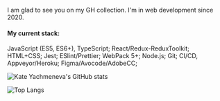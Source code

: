 I am glad to see you on my GH collection. I'm in web development since 2020.


#### My current stack:
 JavaScript (ES5, ES6+), TypeScript;
 React/Redux-ReduxToolkit;
 HTML+CSS;
 Jest;
 ESlint/Prettier;
 WebPack 5+;
 Node.js;
 Git;
 CI/CD, Appveyor/Heroku;
 Figma/Avocode/AdobeCC;

![Kate Yachmeneva's GitHub stats](https://github-readme-stats.vercel.app/api?username=KateYachmeneva)

![Top Langs](https://github-readme-stats.vercel.app/api/top-langs/?username=KateYachmeneva&layout=compact)
